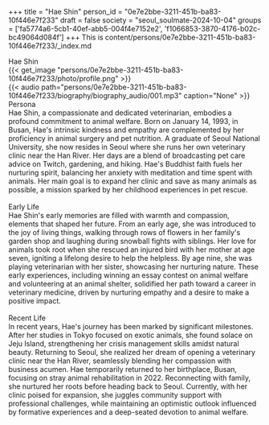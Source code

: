+++
title = "Hae Shin"
person_id = "0e7e2bbe-3211-451b-ba83-10f446e7f233"
draft = false
society = "seoul_soulmate-2024-10-04"
groups = ['fa5774a6-5cb1-40ef-abb5-004f4e7152e2', 'f1066853-3870-4176-b02c-bc49064d084f']
+++
This is content/persons/0e7e2bbe-3211-451b-ba83-10f446e7f233/_index.md

<script>
(function() {
    const personId = "0e7e2bbe-3211-451b-ba83-10f446e7f233";
    const societyId = "seoul_soulmate-2024-10-04";

    // Set the selected person and society in localStorage
    localStorage.setItem('selectedPerson', personId);
    localStorage.setItem('selectedSociety', societyId);

    // Automatically set the dropdowns based on this person's data
    const societySelect = document.getElementById('society-select');
    const personSelect = document.getElementById('person-select');

    if (societySelect) {
    societySelect.value = societyId;
    }
    if (personSelect) {
    personSelect.value = personId;
    }
})();
</script><div class="h1_1_right">Hae Shin</div>{{< get_image "persons/0e7e2bbe-3211-451b-ba83-10f446e7f233/photo/profile.png" >}}
<br>
{{< audio
    path="persons/0e7e2bbe-3211-451b-ba83-10f446e7f233/biography/biography_audio/001.mp3" 
    caption="None"
>}}
<br>
<div class="h2">Persona</div><div class="plain">Hae Shin, a compassionate and dedicated veterinarian, embodies a profound commitment to animal welfare. Born on January 14, 1993, in Busan, Hae's intrinsic kindness and empathy are complemented by her proficiency in animal surgery and pet nutrition. A graduate of Seoul National University, she now resides in Seoul where she runs her own veterinary clinic near the Han River. Her days are a blend of broadcasting pet care advice on Twitch, gardening, and hiking. Hae's Buddhist faith fuels her nurturing spirit, balancing her anxiety with meditation and time spent with animals. Her main goal is to expand her clinic and save as many animals as possible, a mission sparked by her childhood experiences in pet rescue.</div><br>
<div class="h2">Early Life</div><div class="plain">Hae Shin's early memories are filled with warmth and compassion, elements that shaped her future. From an early age, she was introduced to the joy of living things, walking through rows of flowers in her family's garden shop and laughing during snowball fights with siblings. Her love for animals took root when she rescued an injured bird with her mother at age seven, igniting a lifelong desire to help the helpless. By age nine, she was playing veterinarian with her sister, showcasing her nurturing nature. These early experiences, including winning an essay contest on animal welfare and volunteering at an animal shelter, solidified her path toward a career in veterinary medicine, driven by nurturing empathy and a desire to make a positive impact.</div><br>
<div class="h2">Recent Life</div><div class="plain">In recent years, Hae's journey has been marked by significant milestones. After her studies in Tokyo focused on exotic animals, she found solace on Jeju Island, strengthening her crisis management skills amidst natural beauty. Returning to Seoul, she realized her dream of opening a veterinary clinic near the Han River, seamlessly blending her compassion with business acumen. Hae temporarily returned to her birthplace, Busan, focusing on stray animal rehabilitation in 2022. Reconnecting with family, she nurtured her roots before heading back to Seoul. Currently, with her clinic poised for expansion, she juggles community support with professional challenges, while maintaining an optimistic outlook influenced by formative experiences and a deep-seated devotion to animal welfare.</div><br>
